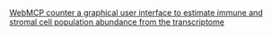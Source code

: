 [WebMCP counter a graphical user interface to estimate immune and stromal cell population abundance from the transcriptome](http://134.157.229.105:3838/webMCP/)